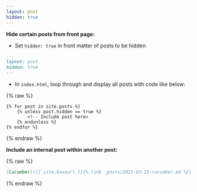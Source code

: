 ```yaml
---
layout: post
hidden: true
---
```


**Hide certain posts from front page:**

- Set `hidden: true` in front matter of posts to be hidden
  
```markdown
---
layout: post
hidden: true
---
```
- In `index.html`, loop through and display all posts with code like below:

{% raw %}
```
{% for post in site.posts %}
    {% unless post.hidden == true %}
        <!-- Include post here>
    {% endunless %}
{% endfor %}
```
{% endraw %}
<br>

**Include an internal post within another post:**

{% raw %}
```markdown
[Cucumber]({{ site.baseurl }}{% link _posts/2021-03-15-cucumber.md %})
```
{% endraw %}
<br>